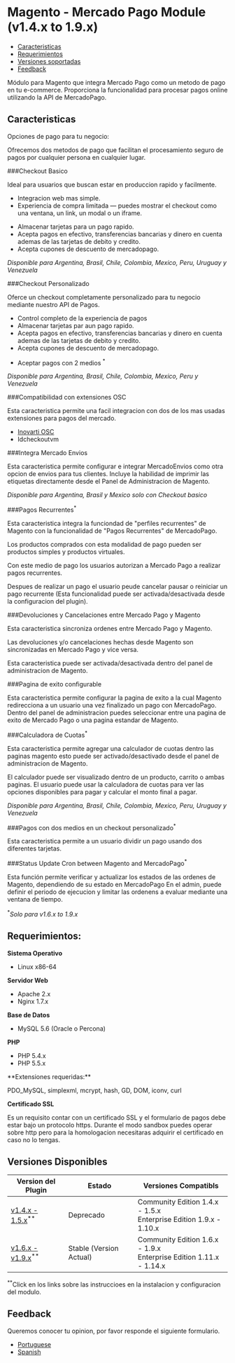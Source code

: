 # Magento - Mercado Pago Module (v1.4.x to 1.9.x)

* [Caracteristicas](#features)
* [Requerimientos](#requirements)
* [Versiones soportadas](#available_versions)
* [Feedback](#feedback)


Módulo para Magento que integra Mercado Pago como un metodo de pago en tu e-commerce. 
   Proporciona la funcionalidad para procesar pagos online utilizando la API de MercadoPago. 

<a name="features"></a>
## Caracteristicas ##

Opciones de pago para tu negocio:

Ofrecemos dos metodos de pago que facilitan el procesamiento seguro de pagos por cualquier persona en cualquier lugar.


###Checkout Basico

Ideal para usuarios que buscan estar en produccion rapido y facilmente.

* Integracion web mas simple.
* Experiencia de compra limitada — puedes mostrar el checkout como una ventana, un link, un modal o un iframe. 
- Almacenar tarjetas para un pago rapido. 
- Acepta pagos en efectivo, transferencias bancarias y dinero en cuenta ademas de las tarjetas de debito y credito. 
- Acepta cupones de descuento de mercadopago.

*Disponible para Argentina, Brasil, Chile, Colombia, Mexico, Peru, Uruguay y Venezuela*

###Checkout Personalizado

Oferce un checkout completamente personalizado para tu negocio mediante nuestro API de Pagos.

- Control completo de la experiencia de pagos
- Almacenar tarjetas par aun pago rapido.
- Acepta pagos en efectivo, transferencias bancarias y dinero en cuenta ademas de las tarjetas de debito y credito. 
- Acepta cupones de descuento de mercadopago. 
* Aceptar pagos con 2 medios <sup>*</sup> 

*Disponible para Argentina, Brasil, Chile, Colombia, Mexico, Peru y Venezuela*




###Compatibilidad con extensiones OSC

Esta caracteristica permite una facil integracion con dos de los mas usadas extensiones para pagos del mercado.
* [Inovarti OSC](http://onestepcheckout.com.br)
* Idcheckoutvm




###Integra Mercado Envios

Esta caracteristica permite configurar e integrar MercadoEnvios como otra opcion de envios para tus clientes.
Incluye la habilidad de imprimir las etiquetas directamente desde el Panel de Administracion de Magento.

*Disponible para Argentina, Brasil y Mexico solo con Checkout basico*



###Pagos Recurrentes<sup>*</sup>

Esta caracteristica integra la funciondad de "perfiles recurrentes" de Magento con la funcionalidad de "Pagos Recurrentes" de MercadoPago.

Los productos comprados con esta modalidad de pago pueden ser productos simples y productos virtuales.

Con este medio de pago los usuarios autorizan a Mercado Pago a realizar pagos recurrentes.

Despues de realizar un pago el usuario peude cancelar pausar o reiniciar un pago recurrente (Esta funcionalidad puede ser activada/desactivada desde la configuracion del plugin).


###Devoluciones y Cancelaciones entre Mercado Pago y Magento

Esta caracteristica sincroniza ordenes entre Mercado Pago y Magento.

Las devoluciones y/o cancelaciones hechas desde Magento son sincronizadas en Mercado Pago y vice versa.

Esta caracteristica puede ser activada/desactivada dentro del panel de administracion de Magento.



###Pagina de exito configurable

Esta caracteristica permite configurar la pagina de exito a la cual Magento redirecciona a un usuario una vez finalizado un pago con MercadoPago.
Dentro del panel de administracion puedes seleccionar entre una pagina de exito de Mercado Pago o una pagina estandar de Magento.



###Calculadora de Cuotas<sup>*</sup>

Esta caracteristica permite agregar una calculador de cuotas dentro las paginas magento esto puede ser activado/desactivado desde el panel de administracion de Magento.

El calculador puede ser visualizado dentro de un producto, carrito o ambas paginas.
El usuario puede usar la calculadora de cuotas para ver las opciones disponibles para pagar y calcular el monto final a pagar.

*Disponible para Argentina, Brasil, Chile, Colombia, Mexico, Peru, Uruguay y Venezuela*



###Pagos con dos medios en un checkout personalizado<sup>*</sup>

Esta caracteristica permite a un usuario dividir un pago usando dos diferentes tarjetas.

 
 
###Status Update Cron between Magento and MercadoPago<sup>*</sup>

Esta función permite verificar y actualizar los estados de las ordenes de Magento, dependiendo de su estado en MercadoPago
En el admin, puede definir el periodo de ejecucion y limitar las ordenens a evaluar mediante una ventana de tiempo.
 

<sup>*</sup>*Solo para v1.6.x to 1.9.x*



<a name="requirements"></a>
## Requerimientos: ##

**Sistema Operativo**

<ul>
<li>Linux x86-64</li>
</ul>

**Servidor Web**

<ul>
<li>Apache 2.x</li>
<li>Nginx 1.7.x</li>
</ul>

**Base de Datos**

<ul><li>MySQL 5.6 (Oracle o Percona)</li></ul>

**PHP**

<ul>
<li>PHP 5.4.x</li>
<li>PHP 5.5.x</li>
</ul>
  **Extensiones requeridas:**

  PDO_MySQL, simplexml, mcrypt, hash, GD, DOM, iconv, curl

**Certificado SSL**

Es un requisito contar con un certificado SSL y el formulario de pagos debe estar bajo un protocolo https.
Durante el modo sandbox puedes operar sobre http pero para la homologacion necesitaras adquirir el certificado en caso no lo tengas.

<a name="available_versions"></a>
## Versiones Disponibles ##
<table>
  <thead>
    <tr>
      <th>Version del Plugin</th>
      <th>Estado</th>
      <th>Versiones Compatibls</th>
    </tr>
  <thead>
  <tbody>
    <tr>
      <td><a href="https://github.com/mercadopago/cart-magento/tree/master/1.4.x-1.5.x">v1.4.x - 1.5.x</a><sup>**</sup></td>
      <td>Deprecado </td>
      <td>Community Edition 1.4.x - 1.5.x<br />Enterprise Edition 1.9.x - 1.10.x</td>
    </tr>
    <tr>
      <td><a href="https://github.com/mercadopago/cart-magento/tree/master/1.6.x-1.9.x">v1.6.x - v1.9.x</a><sup>**</sup></td>
      <td>Stable (Version Actual)</td>
      <td>Community Edition 1.6.x - 1.9.x<br />Enterprise Edition 1.11.x - 1.14.x</td>
    </tr>
  </tbody>
</table>

<sup>**</sup>Click en los links sobre las instruccioes en la instalacion y configuracion del modulo.

<a name="Feedback"></a>
## Feedback ##

Queremos conocer tu opinion, por favor responde el siguiente formulario.

* [Portuguese](http://goo.gl/forms/2n5jWHaQbfEtdy0E2)
* [Spanish](http://goo.gl/forms/A9bm8WuqTIZ89MI22)
